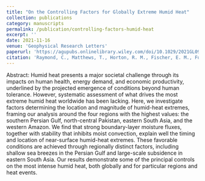 ```yaml
---
title: "On the Controlling Factors for Globally Extreme Humid Heat"
collection: publications
category: manuscripts
permalink: /publication/controlling-factors-humid-heat
excerpt: ''
date: 2021-11-16
venue: 'Geophysical Research Letters'
paperurl: 'https://agupubs.onlinelibrary.wiley.com/doi/10.1029/2021GL096082'
citation: 'Raymond, C., Matthews, T., Horton, R. M., Fischer, E. M., Fueglistaler, S., Ivanovich, C., et al. (2021). On the Controlling Factors for Globally Extreme Humid Heat. Geophysical Research Letters, 48(23), e2021GL096082. https://doi.org/10.1029/2021GL096082'
---
```


Abstract: Humid heat presents a major societal challenge through its impacts on human health, energy demand, and economic productivity, underlined by the projected emergence of conditions beyond human tolerance. However, systematic assessment of what drives the most extreme humid heat worldwide has been lacking. Here, we investigate factors determining the location and magnitude of humid-heat extremes, framing our analysis around the four regions with the highest values: the southern Persian Gulf, north-central Pakistan, eastern South Asia, and the western Amazon. We find that strong boundary-layer moisture fluxes, together with stability that inhibits moist convection, explain well the timing and location of near-surface humid-heat extremes. These favorable conditions are achieved through regionally distinct factors, including shallow sea breezes in the Persian Gulf and large-scale subsidence in eastern South Asia. Our results demonstrate some of the principal controls on the most intense humid heat, both globally and for particular regions and heat events.
